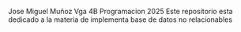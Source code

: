 Jose Miguel Muñoz Vga
4B Programacion 2025
Este repositorio esta dedicado a la materia de implementa base de datos no relacionables
